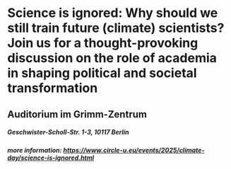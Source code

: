 # Science is ignored: Why should we still train future (climate) scientists?  Join us for a thought-provoking discussion on the role of academia in shaping political and societal transformation
## Auditorium im Grimm-Zentrum
##### Geschwister-Scholl-Str. 1-3, 10117 Berlin

##### more information: https://www.circle-u.eu/events/2025/climate-day/science-is-ignored.html
